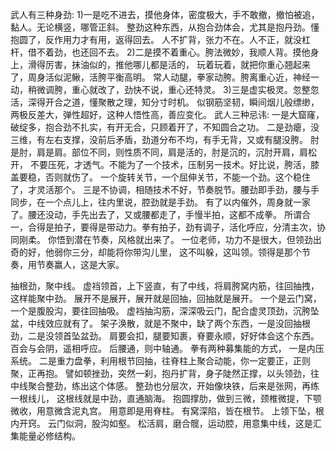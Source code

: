武人有三种身劲:
1)一是吃不进去，摸他身体，密度极大，手不敢撤，撤怕被追，黏人。无论横竖，哪管正斜。
  整劲这种东西，从抱合劲体会，尤其是抱丹劲。懂抱圆了，反作用力才有用，返得回去。
  人不扩背，张力不在。人不正，就没杠杆，借不着劲，也还回不去。
2)二是摸不着重心。胯法微妙，我顺人背。摸他身上，滑得厉害，抹油似的，推他哪儿都是活的，
  玩着玩着，就把你重心翘起来了，周身活似泥鳅，活胯平衡高明。
  常人动腿，拳家动胯。胯离重心近，神经一动，稍微调胯，重心就改了，劲快不说，重心还特灵。
3)三是虚实极灵。忽整忽活，深得开合之道，懂聚散之理，知分寸时机。
  似钢筋坚韧，瞬间烟儿般缥缈，两极反差大，弹性超好，这种人悟性高，善应变化。
武人三种忌讳:
一是大窟窿，破绽多，抱合劲不扎实，有开无合，只顾着开了，不知圆合之功。
二是劲瘪，没三维，有左右支撑，没前后矛盾，劲道分布不均，有手无背，又或有腿没胯。
  肘是肘，肩是肩。部位不同，则性质不同，肩是活的，肘是沉的，沉肘开肩，肩松开，
  不要压死，才透气。不能为了一个技术，压制另一技术。好比说，胯活，膝盖要稳，否则就伤了。
  一个旋转关节，一个屈伸关节，不能一个劲。这个稳住了，才灵活那个。
三是不协调，相随技术不好，节奏脱节。腰劲即手劲，腰与手同步，在一个点儿上，往内里说，腔劲就是手劲。
有了以内催外，周身就一家了。腰还没动，手先出去了，又或腰都走了，手慢半拍，这都不成拳。
所谓合一，合得是拍子，要得是带动力。拳有拍子，劲有调子，活化呼应，分清主次，协同刚柔。
你悟到潜在节奏，风格就出来了。
一位老师，功力不是很大，但领劲出奇的好，他弱你三分，却能将你带沟儿里，
这不叫躲，这叫领。领得是那个节奏，用节奏赢人，这是大家。

抽根劲，聚中线。
虚裆领首，上下竖直，有了中线，将肩胯窝内筋，往回抽拽，这样能聚中劲。
展开不是展开，展开就是回抽，回抽就是展开。
一个是云门窝，一个是腹股沟，要往回抽吸。
虚裆抽沟筋，深深吸云门，配合虚灵顶劲，沉胯坠盆，中线效应就有了。
架子涣散，就是不聚中，缺了两个东西，一是没回抽根劲，二是没领首坠盆劲。
肩要会扣，腿要知裹，脊要永顺，好好体会这个东西。
百会与会阴，遥相呼应。
后腰通，则中轴通。
拳有两种募集能的方式，
一是内压系统。
二是重力盘拳，利用根节回抽，往脊柱上聚合动能，你一定要正，正则聚，正再抱。
譬如顿挫劲，突然一刹，抱丹扩背，身子陡然正撑，以头领劲，往中线聚合整劲，练出这个体感。
整劲也分层次，开始像块铁，后来是张网，再练一根线儿，
这根线就是中劲，直通脑海。
抱圆撑肋，做到三微，颈椎微提，下颚微收，用意微含泥丸宫。
用意即是用脊柱。
有窝深陷，皆在根节。
上领下坠，根内开窍。
云门似洞，股沟如壑。
松活肩，磨合髋，运动腔，用意集中线，这是汇集能量必修结构。
